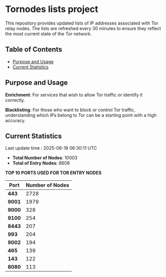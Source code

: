 # Tornodes lists project

This repository provides updated lists of IP addresses associated with Tor relay nodes. The lists are refreshed every 30 minutes to ensure they reflect the most current state of the Tor network.

## Table of Contents

- [Purpose and Usage](#purpose-and-usage)
- [Current Statistics](#current-statistics)


## Purpose and Usage

**Enrichment**: For services that wish to allow Tor traffic or identify it correctly.

**Blacklisting**: For those who want to block or control Tor traffic, understanding which IPs belong to Tor can be a starting point with a high accuracy.

## Current Statistics

Last update time : 2025-08-18 06:30:11 UTC

- **Total Number of Nodes**: 10003
- **Total of Entry Nodes**: 8608

**TOP 10 PORTS USED FOR TOR ENTRY NODES**

| **Port** | **Number of Nodes** |
|------|-----------------|
| **443**   | 2728  |
| **9001**   | 1979  |
| **9000**   | 328  |
| **9100**   | 254  |
| **8443**   | 207  |
| **993**   | 204  |
| **9002**   | 194  |
| **465**   | 139  |
| **143**   | 122  |
| **8080**   | 113  |

